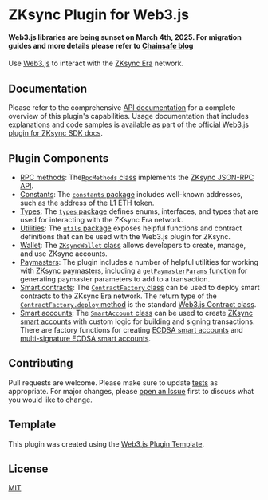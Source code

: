 # ZKsync Plugin for Web3.js

#### Web3.js libraries are being sunset on March 4th, 2025. For migration guides and more details please refer to [Chainsafe blog](https://blog.chainsafe.io/web3-js-sunset/)

Use [Web3.js](https://web3js.org/) to interact with the [ZKsync Era](https://zksync.io/) network.

## Documentation

Please refer to the comprehensive
[API documentation](https://chainsafe.github.io/web3-plugin-zksync/) for a complete overview of this
plugin's capabilities. Usage documentation that includes explanations and code samples is available
as part of the [official Web3.js plugin for ZKsync SDK docs](https://sdk.zksync.io/js/web3js).

## Plugin Components

- [RPC methods](https://sdk.zksync.io/js/web3js/rpc):
  The[`RpcMethods` class](https://chainsafe.github.io/web3-plugin-zksync/classes/RpcMethods.html)
  implements the [ZKsync JSON-RPC API](https://docs.zksync.io/build/api-reference/zks-rpc).
- [Constants](https://sdk.zksync.io/js/web3js/constants-types-utilities#constants): The
  [`constants` package](https://chainsafe.github.io/web3-plugin-zksync/modules/constants.html)
  includes well-known addresses, such as the address of the L1 ETH token.
- [Types](https://sdk.zksync.io/js/web3js/constants-types-utilities#types): The
  [`types` package](https://chainsafe.github.io/web3-plugin-zksync/modules/types.html) defines
  enums, interfaces, and types that are used for interacting with the ZKsync Era network.
- [Utilities](https://sdk.zksync.io/js/web3js/constants-types-utilities#utilities): The
  [`utils` package](https://chainsafe.github.io/web3-plugin-zksync/modules/utils.html) exposes
  helpful functions and contract definitions that can be used with the Web3.js plugin for ZKsync.
- [Wallet](https://sdk.zksync.io/js/web3js/wallet): The
  [`ZKsyncWallet` class](https://chainsafe.github.io/web3-plugin-zksync/classes/ZKsyncWallet.html)
  allows developers to create, manage, and use ZKsync accounts.
- [Paymasters](https://sdk.zksync.io/js/web3js/paymasters): The plugin includes a number of
  helpful utilities for working with
  [ZKsync paymasters](https://docs.zksync.io/build/developer-reference/account-abstraction/paymasters),
  including a
  [`getPaymasterParams` function](https://chainsafe.github.io/web3-plugin-zksync/functions/getPaymasterParams.html)
  for generating paymaster parameters to add to a transaction.
- [Smart contracts](https://sdk.zksync.io/js/web3js/contracts): The
  [`ContractFactory` class](https://chainsafe.github.io/web3-plugin-zksync/classes/ContractFactory.html)
  can be used to deploy smart contracts to the ZKsync Era network. The return type of the
  [`ContractFactory.deploy` method](https://chainsafe.github.io/web3-plugin-zksync/classes/ContractFactory.html#deploy)
  is the standard
  [Web3.js Contract class](https://docs.web3js.org/api/web3-eth-contract/class/Contract/).
- [Smart accounts](https://sdk.zksync.io/js/web3js/smart-accounts): The
  [`SmartAccount` class](https://chainsafe.github.io/web3-plugin-zksync/classes/SmartAccount.html)
  can be used to create
  [ZKsync smart accounts](https://docs.zksync.io/build/developer-reference/account-abstraction/)
  with custom logic for building and signing transactions. There are factory functions for
  creating
  [ECDSA smart accounts](https://chainsafe.github.io/web3-plugin-zksync/classes/ECDSASmartAccount.html#create)
  and
  [multi-signature ECDSA smart accounts](https://chainsafe.github.io/web3-plugin-zksync/classes/MultisigECDSASmartAccount.html#create).

## Contributing

Pull requests are welcome. Please make sure to update [tests](test) as appropriate. For major
changes, please [open an Issue](https://github.com/ChainSafe/web3-plugin-zksync/issues/new) first to
discuss what you would like to change.

## Template

This plugin was created using the
[Web3.js Plugin Template](https://github.com/web3/web3.js-plugin-template).

## License

[MIT](https://choosealicense.com/licenses/mit/)
